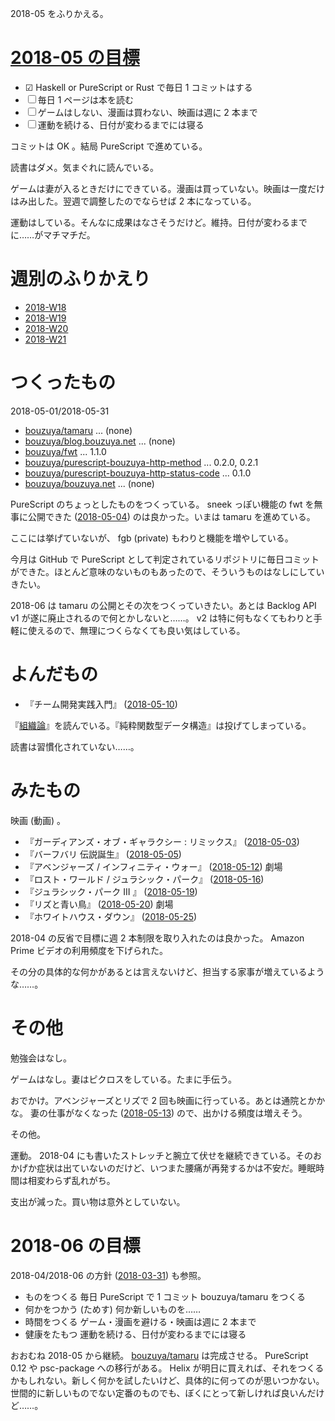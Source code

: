 2018-05 をふりかえる。

# [2018-05 の目標][2018-04-30]

- ☑ Haskell or PureScript or Rust で毎日 1 コミットはする
- ☐ 毎日 1 ページは本を読む
- ☐ ゲームはしない、漫画は買わない、映画は週に 2 本まで
- ☐ 運動を続ける、日付が変わるまでには寝る

コミットは OK 。結局 PureScript で進めている。

読書はダメ。気まぐれに読んでいる。

ゲームは妻が入るときだけにできている。漫画は買っていない。映画は一度だけはみ出した。翌週で調整したのでならせば 2 本になっている。

運動はしている。そんなに成果はなさそうだけど。維持。日付が変わるまでに……がマチマチだ。

# 週別のふりかえり

- [2018-W18][2018-05-06]
- [2018-W19][2018-05-13]
- [2018-W20][2018-05-20]
- [2018-W21][2018-05-27]

# つくったもの

2018-05-01/2018-05-31

- [bouzuya/tamaru][] ... (none)
- [bouzuya/blog.bouzuya.net][] ... (none)
- [bouzuya/fwt][] ... 1.1.0
- [bouzuya/purescript-bouzuya-http-method][] ... 0.2.0, 0.2.1
- [bouzuya/purescript-bouzuya-http-status-code][] ... 0.1.0
- [bouzuya/bouzuya.net][] ... (none)

PureScript のちょっとしたものをつくっている。 sneek っぽい機能の fwt を無事に公開できた ([2018-05-04][]) のは良かった。いまは tamaru を進めている。

ここには挙げていないが、 fgb (private) もわりと機能を増やしている。

今月は GitHub で PureScript として判定されているリポジトリに毎日コミットができた。ほとんど意味のないものもあったので、そういうものはなしにしていきたい。

2018-06 は tamaru の公開とその次をつくっていきたい。あとは Backlog API v1 が遂に廃止されるので何とかしないと……。 v2 は特に何もなくてもわりと手軽に使えるので、無理につくらなくても良い気はしている。

# よんだもの

- 『チーム開発実践入門』 ([2018-05-10][])

『[組織論](https://www.amazon.co.jp/dp/4641124124/)』を読んでいる。『純粋関数型データ構造』は投げてしまっている。

読書は習慣化されていない……。

# みたもの

映画 (動画) 。

- 『ガーディアンズ・オブ・ギャラクシー : リミックス』 ([2018-05-03][])
- 『バーフバリ 伝説誕生』 ([2018-05-05][])
- 『アベンジャーズ / インフィニティ・ウォー』 ([2018-05-12][]) 劇場
- 『ロスト・ワールド / ジュラシック・パーク』 ([2018-05-16][])
- 『ジュラシック・パーク III 』 ([2018-05-19][])
- 『リズと青い鳥』 ([2018-05-20][]) 劇場
- 『ホワイトハウス・ダウン』 ([2018-05-25][])

2018-04 の反省で目標に週 2 本制限を取り入れたのは良かった。 Amazon Prime ビデオの利用頻度を下げられた。

その分の具体的な何かがあるとは言えないけど、担当する家事が増えているような……。

# その他

勉強会はなし。

ゲームはなし。妻はピクロスをしている。たまに手伝う。

おでかけ。アベンジャーズとリズで 2 回も映画に行っている。あとは通院とかかな。 妻の仕事がなくなった ([2018-05-13][]) ので、出かける頻度は増えそう。

その他。

運動。 2018-04 にも書いたストレッチと腕立て伏せを継続できている。そのおかげか症状は出ていないのだけど、いつまた腰痛が再発するかは不安だ。睡眠時間は相変わらず乱れがち。

支出が減った。買い物は意外としていない。

# 2018-06 の目標

2018-04/2018-06 の方針 ([2018-03-31][]) も参照。

- ものをつくる 毎日 PureScript で 1 コミット bouzuya/tamaru をつくる
- 何かをつかう (ためす) 何か新しいものを……
- 時間をつくる ゲーム・漫画を避ける・映画は週に 2 本まで
- 健康をたもつ 運動を続ける、日付が変わるまでには寝る

おおむね 2018-05 から継続。 [bouzuya/tamaru][] は完成させる。 PureScript 0.12 や psc-package への移行がある。 Helix が明日に買えれば、それをつくるかもしれない。新しく何かを試したいけど、具体的に何ってのが思いつかない。世間的に新しいものでない定番のものでも、ぼくにとって新しければ良いんだけど……。

[2018-03-31]: https://blog.bouzuya.net/2018/03/31/
[2018-04-30]: https://blog.bouzuya.net/2018/04/30/
[2018-05-03]: https://blog.bouzuya.net/2018/05/03/
[2018-05-04]: https://blog.bouzuya.net/2018/05/04/
[2018-05-05]: https://blog.bouzuya.net/2018/05/05/
[2018-05-06]: https://blog.bouzuya.net/2018/05/06/
[2018-05-10]: https://blog.bouzuya.net/2018/05/10/
[2018-05-12]: https://blog.bouzuya.net/2018/05/12/
[2018-05-13]: https://blog.bouzuya.net/2018/05/13/
[2018-05-16]: https://blog.bouzuya.net/2018/05/16/
[2018-05-19]: https://blog.bouzuya.net/2018/05/19/
[2018-05-20]: https://blog.bouzuya.net/2018/05/20/
[2018-05-25]: https://blog.bouzuya.net/2018/05/25/
[2018-05-27]: https://blog.bouzuya.net/2018/05/27/
[bouzuya/blog.bouzuya.net]: https://github.com/bouzuya/blog.bouzuya.net
[bouzuya/bouzuya.net]: https://github.com/bouzuya/bouzuya.net
[bouzuya/fwt]: https://github.com/bouzuya/fwt
[bouzuya/purescript-bouzuya-http-method]: https://github.com/bouzuya/purescript-bouzuya-http-method
[bouzuya/purescript-bouzuya-http-status-code]: https://github.com/bouzuya/purescript-bouzuya-http-status-code
[bouzuya/tamaru]: https://github.com/bouzuya/tamaru
